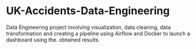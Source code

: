# UK-Accidents-Data-Engineering
Data Engineering project involving visualization, data cleaning, data transformation and creating a pipeline using Airflow and Docker to launch a dashboard using the. obtained results.
